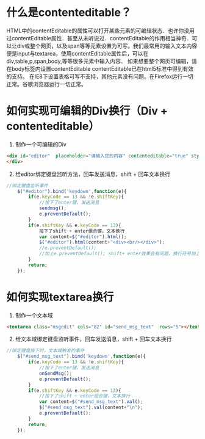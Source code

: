 [pixiv: 002]: # 'https://i.loli.net/2019/06/10/5cfdc4504f6b866775.jpg'

# 什么是contenteditable？
HTML中的contentEditable的属性可以打开某些元素的可编辑状态．也许你没用过contentEditable属性．甚至从未听说过．contentEditable的作用相当神奇．可以让div或整个网页，以及span等等元素设置为可写。我们最常用的输入文本内容便是input与textarea，使用contentEditable属性后，可以在div,table,p,span,body,等等很多元素中输入内容．
如果想要整个网页可编辑，请在body标签内设置contentEditable
contentEditable已在html5标准中得到有效的支持。
在IE8下设置表格可写不支持，其他元素没有问题。在Firefox运行一切正常。谷歌浏览器运行一切正常。
# 如何实现可编辑的Div换行（Div + contenteditable）
1. 制作一个可编辑的Div

```html
<div id="editor"  placeholder="请输入您的内容" contenteditable="true" style="overflow-y:scroll;">
</div>
```

2. 给editor绑定键盘监听方法，回车发送消息，shift + 回车文本换行
```js
//绑定键盘监听事件
    $("#editor").bind('keydown',function(e){
        if(e.keyCode == 13 && !e.shiftKey){
            //按下了enter键，发送消息
            sendmsg();
            e.preventDefault();
        }
        if(e.shiftKey && e.keyCode == 13){
            按下了shift + enter组合键，文本换行
            var content=$("#editor").html();
            $("#editor").html(content+"<div><br/></div>");
            //e.preventDefault();
            //加上e.preventDefault(); shift+ enter效果会有问题，换行符号加上了，但是光标不会跑到下一行，而是回到原来行的行首
        }
        return;
    });
```
# 如何实现textarea换行
1. 制作一个文本域

```html
<textarea class="msgedit" cols="82" id="send_msg_text"  rows="5"></textarea>
```
2. 给文本域绑定键盘监听事件，回车发送消息，shift + 回车文本换行

```js
//绑定键盘按下时，文本域触发的事件
    $("#send_msg_text").bind('keydown',function(e){
        if(e.keyCode == 13 && !e.shiftKey){
            //按下了enter键，发送消息
            onSendMsg();
            e.preventDefault();
        }
        if(e.shiftKey && e.keyCode == 13){
            //按下了shift + enter组合键，文本换行
            var content=$("#send_msg_text").val();
            $("#send_msg_text").val(content+"\n");
            e.preventDefault();
        }
        return;
    });
```
